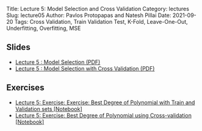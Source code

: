 Title: Lecture 5: Model Selection and Cross Validation
Category: lectures
Slug: lecture05
Author: Pavlos Protopapas and Natesh Pillai
Date: 2021-09-20
Tags: Cross Validation, Train Validation Test, K-Fold, Leave-One-Out, Underfitting, Overfitting, MSE

## Slides
- [Lecture 5 : Model Selection (PDF)]({attach}presentation/ModelSelection.pdf)
- [Lecture 5 : Model Selection with Cross Validation (PDF)]({attach}presentation/ModelSelection_withCV.pdf)

## Exercises
- [Lecture 5: Exercise: Exercise: Best Degree of Polynomial with Train and Validation sets [Notebook]]({filename}notebook/s2_exc1_challenge.ipynb)
- [Lecture 5: Exercise: Best Degree of Polynomial using Cross-validation [Notebook]]({filename}notebook/s2_exc2_challenge.ipynb)